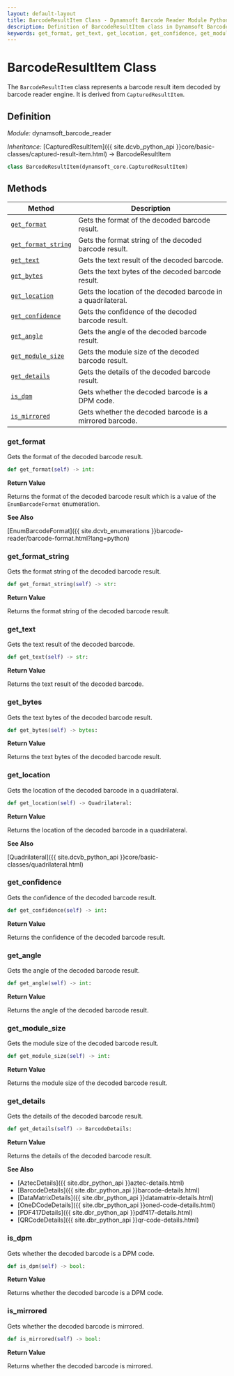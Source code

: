 ```yaml
---
layout: default-layout
title: BarcodeResultItem Class - Dynamsoft Barcode Reader Module Python Edition API Reference
description: Definition of BarcodeResultItem class in Dynamsoft Barcode Reader Module Python Edition.
keywords: get_format, get_text, get_location, get_confidence, get_module_size, BarcodeResultItem, api reference
---
```


# BarcodeResultItem Class

The `BarcodeResultItem` class represents a barcode result item decoded by barcode reader engine. It is derived from `CapturedResultItem`.

## Definition

*Module:* dynamsoft_barcode_reader

*Inheritance:* [CapturedResultItem]({{ site.dcvb_python_api }}core/basic-classes/captured-result-item.html) -> BarcodeResultItem

```python
class BarcodeResultItem(dynamsoft_core.CapturedResultItem)
```

## Methods

| Method               | Description |
|----------------------|-------------|
| [`get_format`](#get_format) | Gets the format of the decoded barcode result. |
| [`get_format_string`](#get_format_string) | Gets the format string of the decoded barcode result. |
| [`get_text`](#get_text) | Gets the text result of the decoded barcode. |
| [`get_bytes`](#get_bytes) | Gets the text bytes of the decoded barcode result. |
| [`get_location`](#get_location) | Gets the location of the decoded barcode in a quadrilateral. |
| [`get_confidence`](#get_confidence) | Gets the confidence of the decoded barcode result. |
| [`get_angle`](#get_angle) | Gets the angle of the decoded barcode result. |
| [`get_module_size`](#get_module_size) | Gets the module size of the decoded barcode result. |
| [`get_details`](#get_details) | Gets the details of the decoded barcode result. |
| [`is_dpm`](#is_dpm) | Gets whether the decoded barcode is a DPM code. |
| [`is_mirrored`](#is_mirrored) | Gets whether the decoded barcode is a mirrored barcode. |

### get_format

Gets the format of the decoded barcode result.

```python
def get_format(self) -> int:
```

**Return Value**

Returns the format of the decoded barcode result which is a value of the `EnumBarcodeFormat` enumeration.

**See Also**

[EnumBarcodeFormat]({{ site.dcvb_enumerations }}barcode-reader/barcode-format.html?lang=python)

### get_format_string

Gets the format string of the decoded barcode result.

```python
def get_format_string(self) -> str:
```

**Return Value**

Returns the format string of the decoded barcode result.

### get_text

Gets the text result of the decoded barcode.

```python
def get_text(self) -> str:
```

**Return Value**

Returns the text result of the decoded barcode.

### get_bytes

Gets the text bytes of the decoded barcode result.

```python
def get_bytes(self) -> bytes:
```

**Return Value**

Returns the text bytes of the decoded barcode result.

### get_location

Gets the location of the decoded barcode in a quadrilateral.

```python
def get_location(self) -> Quadrilateral:
```

**Return Value**

Returns the location of the decoded barcode in a quadrilateral.

**See Also**

[Quadrilateral]({{ site.dcvb_python_api }}core/basic-classes/quadrilateral.html)

### get_confidence

Gets the confidence of the decoded barcode result.

```python
def get_confidence(self) -> int:
```

**Return Value**

Returns the confidence of the decoded barcode result.

### get_angle

Gets the angle of the decoded barcode result.

```python
def get_angle(self) -> int:
```

**Return Value**

Returns the angle of the decoded barcode result.

### get_module_size

Gets the module size of the decoded barcode result.

```python
def get_module_size(self) -> int:
```

**Return Value**

Returns the module size of the decoded barcode result.

### get_details

Gets the details of the decoded barcode result.

```python
def get_details(self) -> BarcodeDetails:
```

**Return Value**

Returns the details of the decoded barcode result.

**See Also**

- [AztecDetails]({{ site.dbr_python_api }}aztec-details.html)
- [BarcodeDetails]({{ site.dbr_python_api }}barcode-details.html)
- [DataMatrixDetails]({{ site.dbr_python_api }}datamatrix-details.html)
- [OneDCodeDetails]({{ site.dbr_python_api }}oned-code-details.html)
- [PDF417Details]({{ site.dbr_python_api }}pdf417-details.html)
- [QRCodeDetails]({{ site.dbr_python_api }}qr-code-details.html)

### is_dpm

Gets whether the decoded barcode is a DPM code.

```python
def is_dpm(self) -> bool:
```

**Return Value**

Returns whether the decoded barcode is a DPM code.

### is_mirrored

Gets whether the decoded barcode is mirrored.

```python
def is_mirrored(self) -> bool:
```

**Return Value**

Returns whether the decoded barcode is mirrored.

